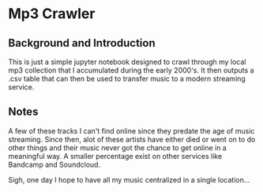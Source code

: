 # Mp3 Crawler

## Background and Introduction

This is just a simple jupyter notebook designed to crawl through my local mp3 collection that I accumulated during the early 2000's. It then outputs a .csv table that can then be used to transfer music to a modern streaming service.

## Notes

A few of these tracks I can't find online since they predate the age of music streaming.  Since then, alot of these artists have either died or went on to do other things and their music never got the chance to get online in a meaningful way. A smaller percentage exist on other services like Bandcamp and Soundcloud.  

Sigh, one day I hope to have all my music centralized in a single location...
